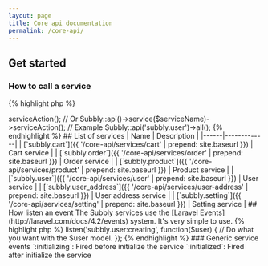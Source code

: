 ```yaml
---
layout: page
title: Core api documentation
permalink: /core-api/
---
```


## Get started

### How to call a service

{% highlight php %}
<?php

use Subbly\Subbly;

Subbly::api($serviceName)->serviceAction();
// Or
Subbly::api()->service($serviceName)->serviceAction();

// Example
Subbly::api('subbly.user')->all();
{% endhighlight %}

## List of services

| Name | Description |
|------|-------------|
| [`subbly.cart`]({{ '/core-api/services/cart' | prepend: site.baseurl }}) | Cart service |
| [`subbly.order`]({{ '/core-api/services/order' | prepend: site.baseurl }}) | Order service |
| [`subbly.product`]({{ '/core-api/services/product' | prepend: site.baseurl }}) | Product service |
| [`subbly.user`]({{ '/core-api/services/user' | prepend: site.baseurl }}) | User service |
| [`subbly.user_address`]({{ '/core-api/services/user-address' | prepend: site.baseurl }}) | User address service |
| [`subbly.setting`]({{ '/core-api/services/setting' | prepend: site.baseurl }}) | Setting service |

## How listen an event

The Subbly services use the [Laravel Events](http://laravel.com/docs/4.2/events) system. It's very simple to use.

{% highlight php %}
<?php

Subbly::events()->listen('subbly.user:creating', function($user) {
    // Do what you want with the $user model.
});
{% endhighlight %}

### Generic service events

`:initializing`: Fired before initialize the service  
`:initialized`: Fired after initialize the service
